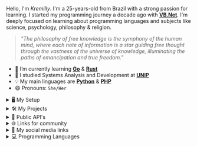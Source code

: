 Hello, I'm *Kremilly*. I'm a 25-years-old from Brazil with a strong passion for learning. I started my programming journey a decade ago with [**VB.Net**](https://en.wikipedia.org/wiki/Visual_Basic_(.NET)). I'm deeply focused on learning about programming languages and subjects like science, psychology, philosophy & religion.

<p></p>

> *"The philosophy of free knowledge is the symphony of the human mind, where each note of information is a star guiding free thought through the vastness of the universe of knowledge, illuminating the paths of emancipation and true freedom."*

<p></p>

- 🌱 I’m currently learning [**Go**](https://go.dev) & [**Rust**](https://rust-lang.com)
- 🏫 I studied Systems Analysis and Development at [**UNIP**](http://www.unip.br)
- 💡 My main linguages are [**Python**](https://python.org) & [**PHP**](https://php.net)
- 😄 Pronouns: `She/Her`

<details>
  <summary>🖥️ My Setup</summary>
  <p></p>

  <b>PC:</b>

  - CPU: AMD Ryzen 3 3200G
  - Motherboard: AsRock A320M
  - RAM: 2x8gb 2666mhz DDR4
  - GPU: Gigabyte GTX 1650 4GB
  - SSD: KingSpec 1TB Nvme

<b>Peripheral</b>

  - Monitor: Husky Snow 23.6' LED (Full HD)
  - Monitor: Samsung SyncMaster 22' LED (Full HD)
  - Keyboard: Attack Shark K86 Mechanical (Wireless)
  - Mouse: Attack Shark X3 (Wireless)
  - Headset: BaseUS GH02 (Wireless)
  - Gamepad: GameSir T4 Pro (Wireless)
  - Mousepad: Japanese Dragon Large
  - Headphone: Edifier Bluetooth W820NB (with Noise Cancelling)
  - Webcam: Logitech C922 Pro (Full HD)
  - Microphone: Maono DGM20S (with Noise Cancelling)
</details>

<details>
  <summary>🛠️ My Projects</summary>
  
  <ul>
    <li>
      <b><a href="https://github.com/Kremilly/linkscraper">Linkscraper</a></b>
    </li>
    <li>
      <b><a href="https://github.com/kremilly/SciScrape">SciScrape</a></b>
    </li>
    <li>
      <b><a href="https://github.com/AgiosLux/Paimon">Paimon</a></b>
    </li>
  </ul>
</details>

<details>
  <summary>🔄 Public API's</summary>
  
  <ul>
    <li>
      <b><a href="https://github.com/AgiosLux/pdfThumb">pdfThumb</a></b>
    </li>
    <li>
      <b><a href="https://github.com/kremilly/ghPinnedAPI">ghPinnedAPI</a></b>
    </li>
  </ul>
</details>

<details>
  <summary>🌐 Links for community</summary>
  
  <ul>
    <li>
      <b><a href="https://github.com/kremilly/rust-vscode-extensions">Rust Essentials for VSCode</a></b>
    </li>
    <li>
      <b><a href="https://github.com/kremilly/dev-configs">My development configs</a></b>
    </li>
    <li>
      <b><a href="https://github.com/kremilly/git4noobs">Git for Noobs</a></b>
    </li>
    <li>
      <b><a href="https://dev.to/kremilly/how-to-added-pinned-repos-in-your-portfolio-or-website-3agg">How to add pinned repos in your portfolio or website? [Article]</a></b>
    </li>
  </ul>
</details>

<details>
  <summary>🎉 My social media links</summary>
  
  <ul>
    <li>
      <b><a href="https://kremilly.com">Website</a></b>
    </li>
    <li>
      <b><a href="https://dev.to/kremilly">Dev.to</a></b>
    </li>
    <li>
      <b><a href="https://leetcode.com/kremilly">Leetcode</a></b>
    </li>
    <li>
      <b><a href="https://exercism.org/profiles/kremilly">Exercism.org</a></b>
    </li>
    <li>
      <b><a href="https://bsky.app/profile/kremilly.bsky.social">Bluesky</a></b>
    </li>
  </ul>
</details>

<details>
  <summary>💻 Programming Languages</summary>
  <br>
  
   <div align="center";>
    <a href="https://php.net"><img src="https://img.shields.io/badge/php-%23777BB4.svg?style=for-the-badge&logo=php&logoColor=white" /></a>
    <a href="https://developer.mozilla.org/en-US/docs/Web/JavaScript"><img src="https://img.shields.io/badge/javascript-%23323330.svg?style=for-the-badge&logo=javascript&logoColor=%23F7DF1E" /></a>
    <a href="https://www.python.org"><img src="https://img.shields.io/badge/python-3670A0?style=for-the-badge&logo=python&logoColor=ffdd54" /></a>
    <a href="https://learn.microsoft.com/pt-br/dotnet/csharp"><img src="https://img.shields.io/badge/c%23-%23239120.svg?style=for-the-badge&logo=c-sharp&logoColor=white" /></a>
    <a href="https://go.dev"><img src="https://img.shields.io/badge/go-%2300ADD8.svg?style=for-the-badge&logo=go&logoColor=white" /></a>
    <a href="https://rust-lang.com"><img src="https://img.shields.io/badge/rust-%23000000.svg?style=for-the-badge&logo=rust&logoColor=white" /><a>
    <a href="https://elixir-lang.org"><img src="https://img.shields.io/badge/elixir-%234B275F.svg?style=for-the-badge&logo=elixir&logoColor=white" /><a>
    <a href="https://lua.org"><img src="https://img.shields.io/badge/Lua-2C2D72?style=for-the-badge&logo=lua&logoColor=white" /><a>
  </div>
</details>
